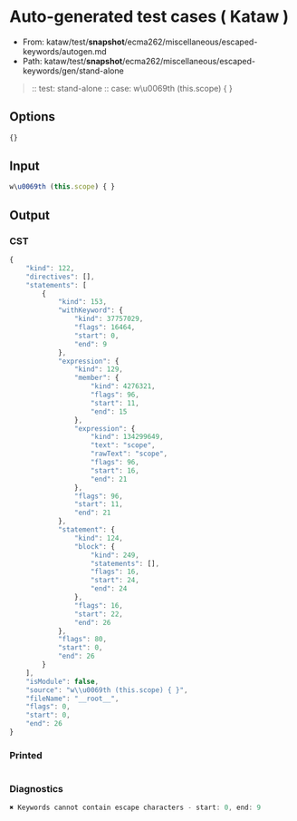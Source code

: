 # Auto-generated test cases ( Kataw )
- From: kataw/test/__snapshot__/ecma262/miscellaneous/escaped-keywords/autogen.md
- Path: kataw/test/__snapshot__/ecma262/miscellaneous/escaped-keywords/gen/stand-alone
> :: test: stand-alone
> :: case: w\u0069th (this.scope) { }
## Options

`````js
{}
`````
## Input

`````js
w\u0069th (this.scope) { }
`````
## Output

### CST

```javascript
{
    "kind": 122,
    "directives": [],
    "statements": [
        {
            "kind": 153,
            "withKeyword": {
                "kind": 37757029,
                "flags": 16464,
                "start": 0,
                "end": 9
            },
            "expression": {
                "kind": 129,
                "member": {
                    "kind": 4276321,
                    "flags": 96,
                    "start": 11,
                    "end": 15
                },
                "expression": {
                    "kind": 134299649,
                    "text": "scope",
                    "rawText": "scope",
                    "flags": 96,
                    "start": 16,
                    "end": 21
                },
                "flags": 96,
                "start": 11,
                "end": 21
            },
            "statement": {
                "kind": 124,
                "block": {
                    "kind": 249,
                    "statements": [],
                    "flags": 16,
                    "start": 24,
                    "end": 24
                },
                "flags": 16,
                "start": 22,
                "end": 26
            },
            "flags": 80,
            "start": 0,
            "end": 26
        }
    ],
    "isModule": false,
    "source": "w\\u0069th (this.scope) { }",
    "fileName": "__root__",
    "flags": 0,
    "start": 0,
    "end": 26
}
```

### Printed

```javascript

```

### Diagnostics

```javascript
✖ Keywords cannot contain escape characters - start: 0, end: 9

```

